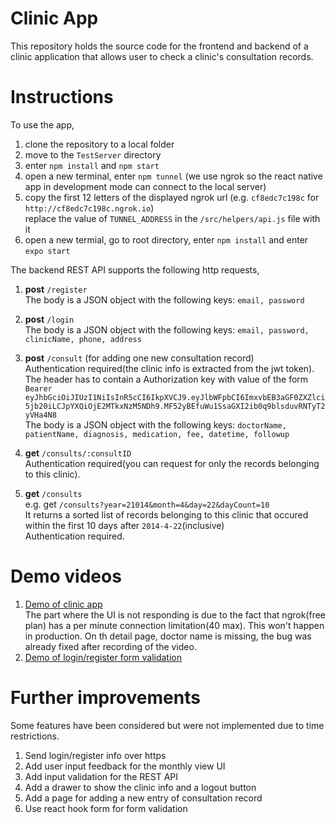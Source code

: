 # Clinic App
This repository holds the source code for the frontend and backend of a clinic application that allows user to check a clinic's consultation records.

# Instructions
To use the app,

1.  clone the repository to a local folder
2.  move to the `TestServer` directory
3.  enter `npm install` and `npm start`
4.  open a new terminal, enter `npm tunnel` (we use ngrok so the react native app in development mode can connect to the local server)
5.  copy the first 12 letters of the displayed ngrok url (e.g. `cf8edc7c198c` for `http://cf8edc7c198c.ngrok.io`)  
    replace the value of `TUNNEL_ADDRESS` in the `/src/helpers/api.js` file with it
6.  open a new termial, go to root directory, enter `npm install` and enter `expo start`

The backend REST API supports the following http requests,

1.  **post** `/register`  
The body is a JSON object with the following keys: `email, password`

2.  **post** `/login`  
The body is a JSON object with the following keys: `email, password, clinicName, phone, address`

3.  **post** `/consult` (for adding one new consultation record)  
Authentication required(the clinic info is extracted from the jwt token).  
The header has to contain a Authorization key with value of the form `Bearer eyJhbGciOiJIUzI1NiIsInR5cCI6IkpXVCJ9.eyJlbWFpbCI6ImxvbEB3aGF0ZXZlci5jb20iLCJpYXQiOjE2MTkxNzM5NDh9.MF52yBEfuWu1SsaGXI2ib0q9blsduvRNTyT2yVHa4N8`  
The body is a JSON object with the following keys: `doctorName, patientName, diagnosis, medication, fee, datetime, followup`

4.  **get** `/consults/:consultID`  
Authentication required(you can request for only the records belonging to this clinic).

5.  **get** `/consults`  
e.g. get `/consults?year=21014&month=4&day=22&dayCount=10`  
It returns a sorted list of records belonging to this clinic that occured within the first 10 days after `2014-4-22`(inclusive)  
Authentication required.

# Demo videos
1.  [Demo of clinic app](https://www.youtube.com/watch?v=FsQ1nt9AlDU)  
    The part where the UI is not responding is due to the fact that ngrok(free plan) has a per minute connection limitation(40 max). This won't happen in production. On th detail page, doctor name is missing, the bug was already fixed after recording of the video.
2.  [Demo of login/register form validation](https://www.youtube.com/watch?v=jicISeSxmEk)

# Further improvements
Some features have been considered but were not implemented due to time restrictions.

1. Send login/register info over https
2. Add user input feedback for the monthly view UI
3. Add input validation for the REST API
4. Add a drawer to show the clinic info and a logout button
5. Add a page for adding a new entry of consultation record
6. Use react hook form for form validation
